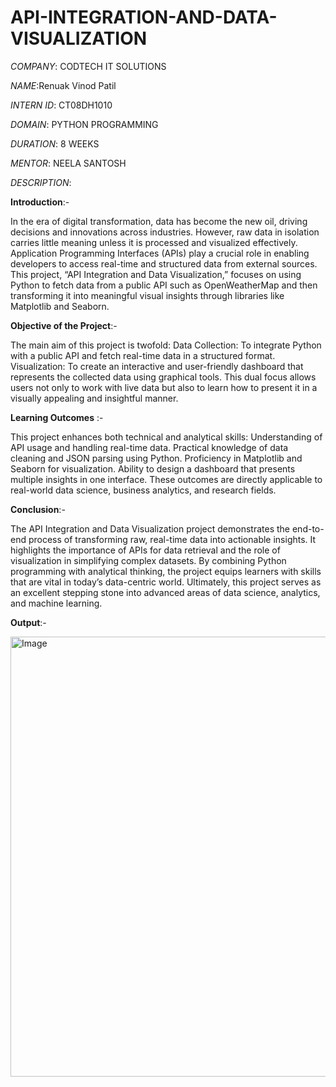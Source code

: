 # API-INTEGRATION-AND-DATA-VISUALIZATION

*COMPANY*: CODTECH IT SOLUTIONS

*NAME*:Renuak Vinod Patil 

*INTERN ID*: CT08DH1010

*DOMAIN*: PYTHON PROGRAMMING

*DURATION*: 8 WEEKS

*MENTOR*: NEELA SANTOSH

*DESCRIPTION*:

**Introduction**:- 

In the era of digital transformation, data has become the new oil, driving decisions and innovations across industries. However, raw data in isolation carries little meaning unless it is processed and visualized effectively. Application Programming Interfaces (APIs) play a crucial role in enabling developers to access real-time and structured data from external sources. This project, “API Integration and Data Visualization,” focuses on using Python to fetch data from a public API such as OpenWeatherMap and then transforming it into meaningful visual insights through libraries like Matplotlib and Seaborn.

**Objective of the Project**:-

The main aim of this project is twofold:
Data Collection: To integrate Python with a public API and fetch real-time data in a structured format.
Visualization: To create an interactive and user-friendly dashboard that represents the collected data using graphical tools.
This dual focus allows users not only to work with live data but also to learn how to present it in a visually appealing and insightful manner.

**Learning Outcomes** :-

This project enhances both technical and analytical skills:
Understanding of API usage and handling real-time data.
Practical knowledge of data cleaning and JSON parsing using Python.
Proficiency in Matplotlib and Seaborn for visualization.
Ability to design a dashboard that presents multiple insights in one interface.
These outcomes are directly applicable to real-world data science, business analytics, and research fields.

**Conclusion**:- 

The API Integration and Data Visualization project demonstrates the end-to-end process of transforming raw, real-time data into actionable insights. It highlights the importance of APIs for data retrieval and the role of visualization in simplifying complex datasets. By combining Python programming with analytical thinking, the project equips learners with skills that are vital in today’s data-centric world. Ultimately, this project serves as an excellent stepping stone into advanced areas of data science, analytics, and machine learning.

**Output**:- 

<img width="873" height="704" alt="Image" src="https://github.com/user-attachments/assets/5f88b21c-01db-4450-b13b-8469eb204410" />

